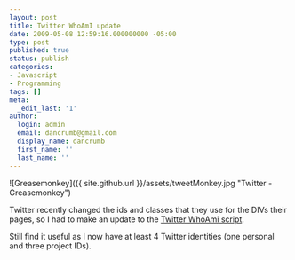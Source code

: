 ```yaml
---
layout: post
title: Twitter WhoAmI update
date: 2009-05-08 12:59:16.000000000 -05:00
type: post
published: true
status: publish
categories:
- Javascript
- Programming
tags: []
meta:
  _edit_last: '1'
author:
  login: admin
  email: dancrumb@gmail.com
  display_name: dancrumb
  first_name: ''
  last_name: ''
---
```

![Greasemonkey]({{ site.github.url }}/assets/tweetMonkey.jpg "Twitter - Greasemonkey")

Twitter recently changed the ids and classes that they use for the DIVs their pages, so I had to make an update to the [Twitter WhoAmi script](/home/javascript/2009/02/15/augmenting-twitter-whoami.html).

Still find it useful as I now have at least 4 Twitter identities (one personal and three project IDs).
